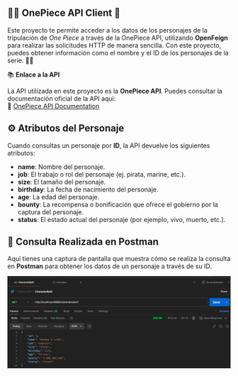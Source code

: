 ## 🏴‍☠️ OnePiece API Client 🚢

Este proyecto te permite acceder a los datos de los personajes de la tripulación de *One Piece* a través de la OnePiece API, utilizando **OpenFeign** para realizar las solicitudes HTTP de manera sencilla. Con este proyecto, puedes obtener información como el nombre y el ID de los personajes de la serie. 🌊✨

📚 **Enlace a la API**

La API utilizada en este proyecto es la **OnePiece API**. Puedes consultar la documentación oficial de la API aquí:  
🔗 [OnePiece API Documentation](https://api-onepiece.com/en/documentation)

## ⚙️ Atributos del Personaje

Cuando consultas un personaje por **ID**, la API devuelve los siguientes atributos:

- **name**: Nombre del personaje.
- **job**: El trabajo o rol del personaje (ej. pirata, marine, etc.).
- **size**: El tamaño del personaje.
- **birthday**: La fecha de nacimiento del personaje.
- **age**: La edad del personaje.
- **bounty**: La recompensa o bonificación que ofrece el gobierno por la captura del personaje.
- **status**: El estado actual del personaje (por ejemplo, vivo, muerto, etc.).


## 📸 Consulta Realizada en Postman

Aquí tienes una captura de pantalla que muestra cómo se realiza la consulta en **Postman** para obtener los datos de un personaje a través de su ID.

![Postman Request](image/character-onepiece-image.png)

